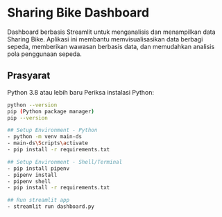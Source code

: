 # Sharing Bike Dashboard
Dashboard berbasis Streamlit untuk menganalisis dan menampilkan data Sharing Bike.
Aplikasi ini membantu memvisualisasikan data berbagi sepeda, memberikan wawasan berbasis data, dan memudahkan analisis pola penggunaan sepeda.

## Prasyarat
 Python 3.8 atau lebih baru
 Periksa instalasi Python:
  ```bash
  python --version
  pip (Python package manager)
 pip --version

## Setup Environment - Python
- python -m venv main-ds
- main-ds\Scripts\activate
- pip install -r requirements.txt

## Setup Environment - Shell/Terminal 
- pip install pipenv
- pipenv install
- pipenv shell
- pip install -r requirements.txt

## Run streamlit app
- streamlit run dashboard.py
